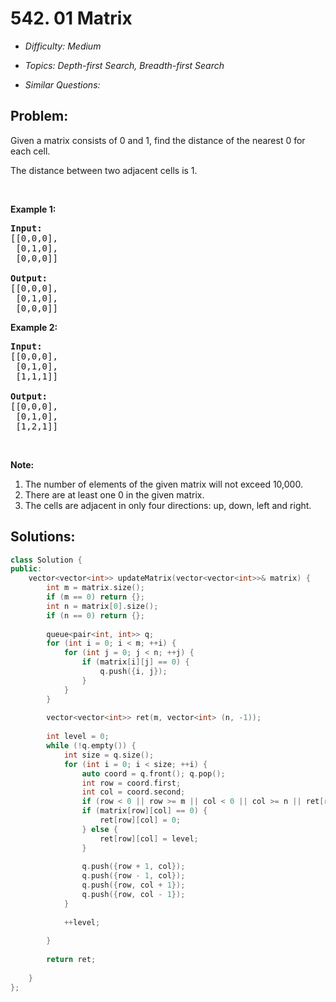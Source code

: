 # 542. 01 Matrix

* *Difficulty: Medium*

* *Topics: Depth-first Search, Breadth-first Search*

* *Similar Questions:*

## Problem:

<p>Given a matrix consists of 0 and 1, find the distance of the nearest 0 for each cell.</p>

<p>The distance between two adjacent cells is 1.</p>

<p>&nbsp;</p>

<p><b>Example 1: </b></p>

<pre>
<strong>Input:</strong>
[[0,0,0],
 [0,1,0],
 [0,0,0]]

<strong>Output:</strong>
[[0,0,0],
&nbsp;[0,1,0],
&nbsp;[0,0,0]]
</pre>

<p><b>Example 2: </b></p>

<pre>
<b>Input:</b>
[[0,0,0],
 [0,1,0],
 [1,1,1]]

<strong>Output:</strong>
[[0,0,0],
 [0,1,0],
 [1,2,1]]
</pre>

<p>&nbsp;</p>

<p><b>Note:</b></p>

<ol>
	<li>The number of elements of the given matrix will not exceed 10,000.</li>
	<li>There are at least one 0 in the given matrix.</li>
	<li>The cells are adjacent in only four directions: up, down, left and right.</li>
</ol>

## Solutions:

```c++
class Solution {
public:
    vector<vector<int>> updateMatrix(vector<vector<int>>& matrix) {
        int m = matrix.size();
        if (m == 0) return {};
        int n = matrix[0].size();
        if (n == 0) return {};
        
        queue<pair<int, int>> q;
        for (int i = 0; i < m; ++i) {
            for (int j = 0; j < n; ++j) {
                if (matrix[i][j] == 0) {
                    q.push({i, j});
                }
            }
        }
        
        vector<vector<int>> ret(m, vector<int> (n, -1));
        
        int level = 0;
        while (!q.empty()) {
            int size = q.size();
            for (int i = 0; i < size; ++i) {
                auto coord = q.front(); q.pop();
                int row = coord.first;
                int col = coord.second;
                if (row < 0 || row >= m || col < 0 || col >= n || ret[row][col] != -1)  continue;
                if (matrix[row][col] == 0) {
                    ret[row][col] = 0;
                } else {
                    ret[row][col] = level;
                }
                
                q.push({row + 1, col});
                q.push({row - 1, col});
                q.push({row, col + 1});
                q.push({row, col - 1});
            }
            
            ++level;
            
        }
        
        return ret;
        
    }
};
```
